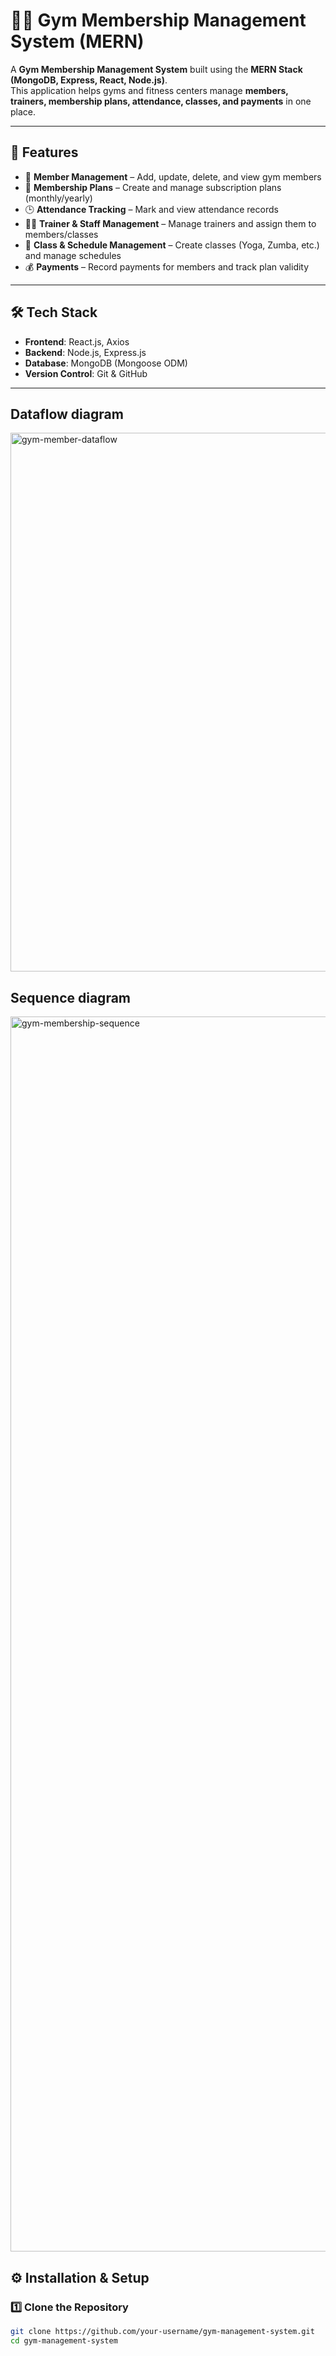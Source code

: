 # 🏋️‍♂️ Gym Membership Management System (MERN)

A **Gym Membership Management System** built using the **MERN Stack (MongoDB, Express, React, Node.js)**.  
This application helps gyms and fitness centers manage **members, trainers, membership plans, attendance, classes, and payments** in one place.  

---

## 📌 Features
- 👥 **Member Management** – Add, update, delete, and view gym members  
- 📅 **Membership Plans** – Create and manage subscription plans (monthly/yearly)  
- 🕒 **Attendance Tracking** – Mark and view attendance records  
- 🧑‍🏫 **Trainer & Staff Management** – Manage trainers and assign them to members/classes  
- 🏃 **Class & Schedule Management** – Create classes (Yoga, Zumba, etc.) and manage schedules  
- 💰 **Payments** – Record payments for members and track plan validity  

---

## 🛠️ Tech Stack
- **Frontend**: React.js, Axios
- **Backend**: Node.js, Express.js  
- **Database**: MongoDB (Mongoose ODM)  
- **Version Control**: Git & GitHub  

---
## Dataflow diagram 
<img width="1274" height="862" alt="gym-member-dataflow" src="https://github.com/user-attachments/assets/db5bf903-a5b3-4fbd-92f8-f9e6fb001052" />

## Sequence diagram 
<img width="1079" height="1976" alt="gym-membership-sequence" src="https://github.com/user-attachments/assets/d80a408b-9cc5-43e3-9d11-0f17eed65191" />


## ⚙️ Installation & Setup

### 1️⃣ Clone the Repository
```bash
git clone https://github.com/your-username/gym-management-system.git
cd gym-management-system
